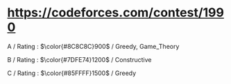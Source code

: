 # https://codeforces.com/contest/1990

A / Rating : $\color{#8C8C8C}900$ / Greedy, Game_Theory

B / Rating : $\color{#7DFE74}1200$ / Constructive

C / Rating : $\color{#85FFFF}1500$ / Greedy
